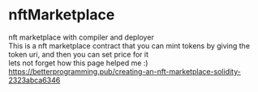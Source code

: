 # nftMarketplace
nft marketplace with compiler and deployer
<br>
This is a nft marketplace contract that you can mint tokens by giving the token uri, and then you can set price for it
<br>
lets not forget how this page helped me :)<br>
https://betterprogramming.pub/creating-an-nft-marketplace-solidity-2323abca6346
